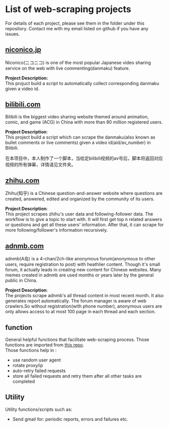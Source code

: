 # List of web-scraping projects

For details of each project, please see them in the folder under this repository. Contact me with my email listed on github if you have any issues.

## [niconico.jp](http://www.nicovideo.jp/)

Niconico(ニコニコ) is one of the most popular Japanese video sharing service on the web with live commenting(danmaku) feature.

**Project Description:**  
This projuct build a script to automatically collect corresponding danmaku given a video id.

## [bilibili.com](https://www.bilibili.com/)

Bilibili is the biggest video sharing website themed around animation, comic, and game (ACG) in China with more than 80 million registered users.

**Project Description**:    
This project build a script which can scrape the danmaku(also known as bullet comments or live comments) given a video id(aid/av_number) in Bilibili.

在本项目中，本人制作了一个脚本，当给定bilibili视频的av号后，脚本将返回对应视频的所有弹幕，详情请见文件夹。

## [zhihu.com](https://www.zhihu.com)

Zhihu(知乎) is a Chinese question-and-answer website where questions are created, answered, edited and organized by the community of its users. 

**Project Description**:  
This project scrapes zhihu's user data and following-follower data. The workflow is to give a topic to start with. It will first get top n related answers or questions and get all these users' information. After that, it can scrape for more following/follower's information recursively.


## [adnmb.com](http://adnmb.com)

adnmb(A岛) is a 4-chan/2ch-like anonymous forum(anonymous to other users, require registration to post) with heathlier content. Though it's small forum, it actually leads in creating new content for Chinese websites. Many memes created in adnmb are used months or years later by the general public in China.

**Project Description**:   
The projects scrape adnmb's all thread content in most recent month. It also generates report automatically. The forum manager is aware of web crawlers.So without registration(with phone number), anonymous users are only allows access to at most 100 page in each thread and each section.


## function

General helpful functions that facilitate web-scraping process. Those functions are imported from [this repo](https://github.com/yusuzech/r-web-scraping-template).  
Those functions help in :    
* use random user agent
* rotate proxy/ip
* auto-retry failed requests
* store all failed requests and retry them after all other tasks are completed

## Utility

Utility functions/scripts such as:  

* Send gmail for: periodic reports, errors and failures etc.

